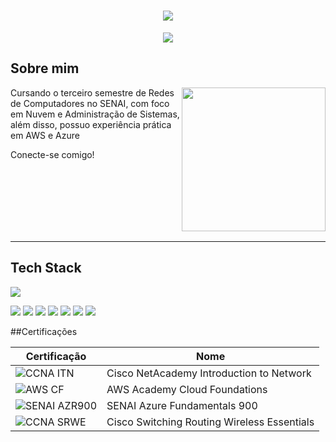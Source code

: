 <h1 align="center">
  <img src="https://capsule-render.vercel.app/api?type=waving&height=250&color=9F0000FF&text=Raul%20Cunha%20🤹&section=header&reversal=true&textBg=false&fontColor=0&fontSize=66&fontAlign=54&fontAlignY=41&animation=fadeIn">
</h1>

<p align="center">
  <img src="https://readme-typing-svg.herokuapp.com?font=Noto+Sans&size=34&duration=1500&pause=5000&color=690000&center=true&vCenter=true&width=435&lines=SysAdmin+%7C+Cloud+Architect">
</p>

## Sobre mim

<img align="right" height="230" src="https://i.pinimg.com/originals/c2/2b/17/c22b1785a23277965498f76881cdcb85.gif">

Cursando o terceiro semestre de Redes de Computadores no SENAI, com foco em Nuvem e Administração de Sistemas,
além disso, possuo experiência prática em AWS e Azure

Conecte-se comigo!

<br><br><br><br><br><br>

---

## Tech Stack

<p align=<"center">
  <img src="https://skillicons.dev/icons?i=arduino,aws,azure,cpp,css,debian,git,github,grafana,html,ai,linux,md,mysql,nginx,robloxstudio,windows">
</p>
<p align=<"center">
  <img src="https://img.shields.io/badge/ChatGPT-74aa9c?logo=openai&logoColor=white">
  <img src="https://img.shields.io/badge/Google%20Chrome-4285F4?logo=GoogleChrome&logoColor=white">
  <img src="https://img.shields.io/badge/MySQL-4479A1?logo=mysql&logoColor=fff">
  <img src="https://img.shields.io/badge/Google%20Colab-F9AB00?logo=googlecolab&logoColor=fff">
  <img src="https://custom-icon-badges.demolab.com/badge/Visual%20Studio-5C2D91.svg?&logo=visual-studio&logoColor=white">
  <img src="https://img.shields.io/badge/Trello-0052CC?logo=trello&logoColor=fff">
  <img src ="https://img.shields.io/badge/Figma-F24E1E?logo=figma&logoColor=white">
</p>  


##Certificações

| Certificação | Nome | 
| --- | --- |
| ![CCNA ITN](https://img.shields.io/badge/CISCO_Introduction_To_Networks-t?style=flat&logo=cisco&color=black) | Cisco NetAcademy Introduction to Network |
| ![AWS CF](https://img.shields.io/badge/_-AWS_Academy_Cloud_Foundations-t?style=flat&logo=amazonwebservices&logoColor=yellow&labelColor=black&color=gray) | AWS Academy Cloud Foundations|
| ![SENAI AZR900](https://img.shields.io/badge/SENAI_-Azure_Fundamentals_900-t?style=flat&labelColor=%23FF0000&color=white) | SENAI Azure Fundamentals 900 |
| ![CCNA SRWE](https://img.shields.io/badge/CISCO_Switching_Routing_Wireless_Essentials-t?style=flat&logo=cisco&labelColor=black&color=black) | Cisco Switching Routing Wireless Essentials |


